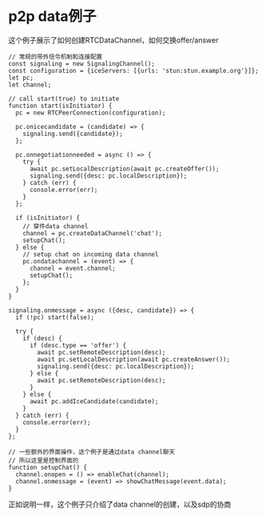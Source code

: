 # p2p data例子

这个例子展示了如何创建RTCDataChannel，如何交换offer/answer

    // 常规的带外信令机制和连接配置
    const signaling = new SignalingChannel();
    const configuration = {iceServers: [{urls: 'stun:stun.example.org'}]};
    let pc;
    let channel;

    // call start(true) to initiate
    function start(isInitiator) {
      pc = new RTCPeerConnection(configuration);

      pc.onicecandidate = (candidate) => {
        signaling.send({candidate});
      };

      pc.onnegotiationneeded = async () => {
        try {
          await pc.setLocalDescription(await pc.createOffer());
          signaling.send({desc: pc.localDescription});
        } catch (err) {
          console.error(err);
        }
      };

      if (isInitiator) {
        // 穿件data channel
        channel = pc.createDataChannel('chat');
        setupChat();
      } else {
        // setup chat on incoming data channel
        pc.ondatachannel = (event) => {
          channel = event.channel;
          setupChat();
        };
      }
    }

    signaling.onmessage = async ({desc, candidate}) => {
      if (!pc) start(false);

      try {
        if (desc) {
          if (desc.type == 'offer') {
            await pc.setRemoteDescription(desc);
            await pc.setLocalDescription(await pc.createAnswer());
            signaling.send({desc: pc.localDescription});
          } else {
            await pc.setRemoteDescription(desc);
          }
        } else {
          await pc.addIceCandidate(candidate);
        }
      } catch (err) {
        console.error(err);
      }
    };

    // 一些额外的界面操作，这个例子是通过data channel聊天
    // 所以这里是控制界面的
    function setupChat() {
      channel.onopen = () => enableChat(channel);
      channel.onmessage = (event) => showChatMessage(event.data);
    }

正如说明一样，这个例子只介绍了data channel的创建，以及sdp的协商
